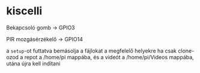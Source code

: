 # kiscelli

Bekapcsoló gomb -> GPIO3

PIR mozgásérzékelő -> GPIO14

a `setup`-ot futtatva bemásolja a fájlokat a megfelelő helyekre ha csak clone-ozod a repot a /home/pi mappába, és a videót a /home/pi/Videos mappába, utána újra kell indítani
